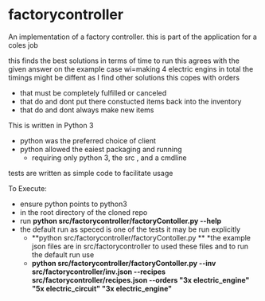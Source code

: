 # factorycontroller
An implementation of a factory controller. this is part of the application for a coles job

this finds the best solutions in terms of time to run 
this agrees with the given answer on the example case wi=making 4 electric engins in total 
the timings might be diffent as I find other solutions
this copes with orders 
* that must be completely fulfilled or canceled 
* that do and dont put there constucted items back into the inventory
* that do and dont always make new items

This is written in Python 3 
* python was the preferred choice of client
* python allowed the eaiest packaging and running 
     * requiring only python 3, the src , and a cmdline

tests are written as simple code to facilitate usage 

To Execute:
* ensure python points to python3 
* in the root directory of the cloned repo  
* run **python src/factorycontroller/factoryContoller.py --help**
* the default run as speced is one of the tests it may be run explicitly
    *  **python src/factorycontroller/factoryContoller.py **
*the example json files are in src/factorycontroller  to used these files and to run the default run use
    *   **python src/factorycontroller/factoryContoller.py --inv src/factorycontroller/inv.json --recipes src/factorycontroller/recipes.json --orders "3x electric_engine" "5x electric_circuit"  "3x electric_engine"**

